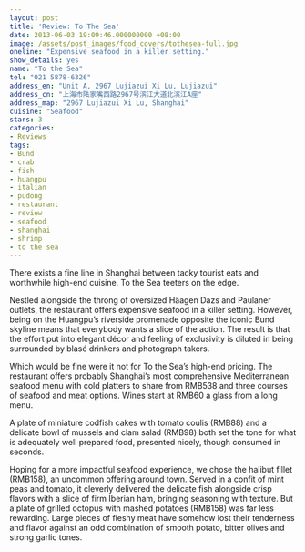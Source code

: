 ```yaml
---
layout: post
title: 'Review: To The Sea'
date: 2013-06-03 19:09:46.000000000 +08:00
image: /assets/post_images/food_covers/tothesea-full.jpg
oneline: "Expensive seafood in a killer setting."
show_details: yes
name: "To the Sea"
tel: "021 5878-6326"
address_en: "Unit A, 2967 Lujiazui Xi Lu, Lujiazui"
address_cn: "上海市陆家嘴西路2967号滨江大道北滨江A座"
address_map: "2967 Lujiazui Xi Lu, Shanghai"
cuisine: "Seafood"
stars: 3
categories:
- Reviews
tags:
- Bund
- crab
- fish
- huangpu
- italian
- pudong
- restaurant
- review
- seafood
- shanghai
- shrimp
- to the sea
---
```

There exists a fine line in Shanghai between tacky tourist eats and worthwhile high-end cuisine. To the Sea teeters on the edge.

Nestled alongside the throng of oversized Häagen Dazs and Paulaner outlets, the restaurant offers expensive seafood in a killer setting. However, being on the Huangpu’s riverside promenade opposite the iconic Bund skyline means that everybody wants a slice of the action. The result is that the effort put into elegant décor and feeling of exclusivity is diluted in being surrounded by blasé drinkers and photograph takers.

Which would be fine were it not for To the Sea’s high-end pricing. The restaurant offers probably Shanghai’s most comprehensive Mediterranean seafood menu with cold platters to share from RMB538 and three courses of seafood and meat options. Wines start at RMB60 a glass from a long menu.

A plate of miniature codfish cakes with tomato coulis (RMB88) and a delicate bowl of mussels and clam salad (RMB98) both set the tone for what is adequately well prepared food, presented nicely, though consumed in seconds.

Hoping for a more impactful seafood experience, we chose the halibut fillet (RMB158), an uncommon offering around town. Served in a confit of mint peas and tomato, it cleverly delivered the delicate fish alongside crisp flavors with a slice of firm Iberian ham, bringing seasoning with texture. But a plate of grilled octopus with mashed potatoes (RMB158) was far less rewarding. Large pieces of fleshy meat have somehow lost their tenderness and flavor against an odd combination of smooth potato, bitter olives and strong garlic tones.